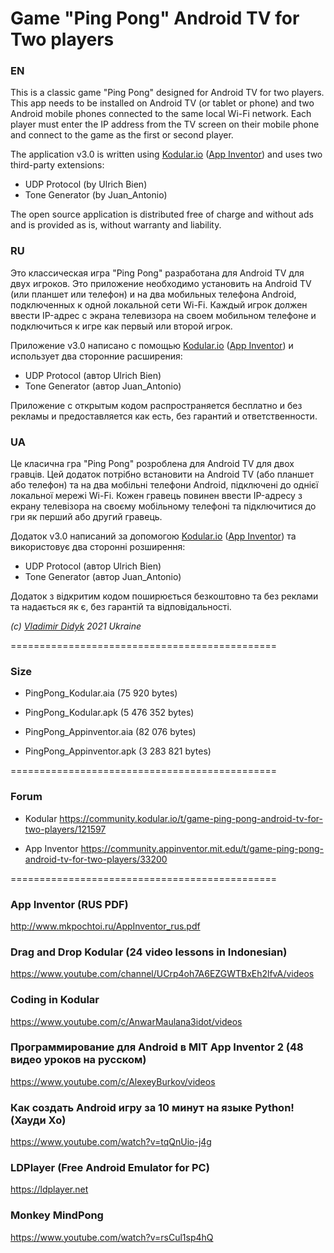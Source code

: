 # Game "Ping Pong" Android TV for Two players

### EN
This is a classic game "Ping Pong" designed for Android TV for two players. This app needs to be installed on Android TV (or tablet or phone) and two Android mobile phones connected to the same local Wi-Fi network. Each player must enter the IP address from the TV screen on their mobile phone and connect to the game as the first or second player.

The application v3.0 is written using [Kodular.io](https://kodular.io) ([App Inventor](https://appinventor.mit.edu)) and uses two third-party extensions:

 - UDP Protocol (by Ulrich Bien)
 - Tone Generator (by Juan_Antonio)

The open source application is distributed free of charge and without ads and is provided as is, without warranty and liability.

### RU
Это классическая игра "Ping Pong" разработана для Android TV для двух игроков. Это приложение необходимо установить на Android TV (или планшет или телефон) и на два мобильных телефона Android, подключенных к одной локальной сети Wi-Fi. Каждый игрок должен ввести IP-адрес с экрана телевизора на своем мобильном телефоне и подключиться к игре как первый или второй игрок.

Приложение v3.0 написано с помощью [Kodular.io](https://kodular.io) ([App Inventor](https://appinventor.mit.edu)) и использует два сторонние расширения:

 - UDP Protocol (автор Ulrich Bien)
 - Tone Generator (автор Juan_Antonio)

Приложение с открытым кодом распространяется бесплатно и без рекламы и предоставляется как есть, без гарантий и ответственности.

### UA
Це класична гра "Ping Pong" розроблена для Android TV для двох гравців. Цей додаток потрібно встановити на Android TV (або планшет або телефон) та на два мобільні телефони Android, підключені до однієї локальної мережі Wi-Fi. Кожен гравець повинен ввести IP-адресу з екрану телевізора на своєму мобільному телефоні та підключитися до гри як перший або другий гравець.

Додаток v3.0 написаний за допомогою [Kodular.io](https://kodular.io) ([App Inventor](https://appinventor.mit.edu)) та використовує два сторонні розширення:

 - UDP Protocol (автор Ulrich Bien)
 - Tone Generator (автор Juan_Antonio)
 
Додаток з відкритим кодом поширюється безкоштовно та без реклами та надається як є, без гарантій та відповідальності.

*(с) [Vladimir Didyk](https://www.facebook.com/avedidyk) 2021 Ukraine*

==============================================

### Size

 - PingPong_Kodular.aia         (75 920 bytes)
 - PingPong_Kodular.apk      (5 476 352 bytes)

 - PingPong_Appinventor.aia     (82 076 bytes)
 - PingPong_Appinventor.apk  (3 283 821 bytes)

==============================================

### Forum

- Kodular
https://community.kodular.io/t/game-ping-pong-android-tv-for-two-players/121597

- App Inventor
https://community.appinventor.mit.edu/t/game-ping-pong-android-tv-for-two-players/33200

==============================================

### App Inventor (RUS PDF)
http://www.mkpochtoi.ru/AppInventor_rus.pdf

### Drag and Drop Kodular (24 video lessons in Indonesian)
https://www.youtube.com/channel/UCrp4oh7A6EZGWTBxEh2lfvA/videos

### Coding in Kodular
https://www.youtube.com/c/AnwarMaulana3idot/videos

### Программирование для Android в MIT App Inventor 2 (48 видео уроков на русском)
https://www.youtube.com/c/AlexeyBurkov/videos

### Как создать Android игру за 10 минут на языке Python! (Хауди Хо)
https://www.youtube.com/watch?v=tqQnUio-j4g

### LDPlayer (Free Android Emulator for PC)
https://ldplayer.net

### Monkey MindPong
https://www.youtube.com/watch?v=rsCul1sp4hQ
